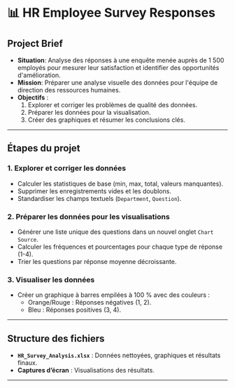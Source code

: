# 📊 HR Employee Survey Responses

## Project Brief
- **Situation**: Analyse des réponses à une enquête menée auprès de 1 500 employés pour mesurer leur satisfaction et identifier des opportunités d'amélioration.  
- **Mission**: Préparer une analyse visuelle des données pour l'équipe de direction des ressources humaines.  
- **Objectifs** :
  1. Explorer et corriger les problèmes de qualité des données.
  2. Préparer les données pour la visualisation.
  3. Créer des graphiques et résumer les conclusions clés.

---

## Étapes du projet

### 1. Explorer et corriger les données 
- Calculer les statistiques de base (min, max, total, valeurs manquantes).
- Supprimer les enregistrements vides et les doublons.
- Standardiser les champs textuels (`Department`, `Question`).

### 2. Préparer les données pour les visualisations
- Générer une liste unique des questions dans un nouvel onglet `Chart Source`.
- Calculer les fréquences et pourcentages pour chaque type de réponse (1-4).
- Trier les questions par réponse moyenne décroissante.

### 3. Visualiser les données
- Créer un graphique à barres empilées à 100 % avec des couleurs :
  - Orange/Rouge : Réponses négatives (1, 2).
  - Bleu : Réponses positives (3, 4).

---

## Structure des fichiers
- **`HR_Survey_Analysis.xlsx`** : Données nettoyées, graphiques et résultats finaux.
- **Captures d’écran** : Visualisations des résultats.

---
